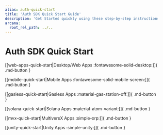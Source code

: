 ```yaml
---
alias: auth-quick-start
title: 'Auth SDK Quick Start Guide'
description: 'Get Started quickly using these step-by-step instructions. Register the Web3 app, obtain a ClientID and then integrate the app with the Arcana Auth SDK.'
arcana:
  root_rel_path: ../..
---
```


# Auth SDK Quick Start

[[web-apps-quick-start|Desktop/Web Apps :fontawesome-solid-desktop:]]{ .md-button }

[[mobile-quick-start|Mobile Apps :fontawesome-solid-mobile-screen:]]{ .md-button }

[[gasless-quick-start|Gasless Apps :material-gas-station-off:]]{ .md-button }

[[solana-quick-start|Solana Apps :material-atom-variant:]]{ .md-button }

[[mvx-quick-start|MultiversX Apps :simple-xrp:]]{ .md-button }

[[unity-quick-start|Unity Apps :simple-unity:]]{ .md-button }
